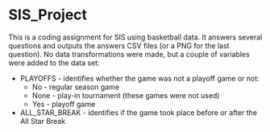 # SIS_Project
This is a coding assignment for SIS using basketball data. It answers
several questions and outputs the answers CSV files (or a PNG for the last question).
No data transformations were made, but a couple of variables were added to the data set:
 * PLAYOFFS - identifies whether the game was not a playoff game or not:
   * No - regular season game
   * None - play-in tournament (these games were not used)
   * Yes - playoff game
 * ALL_STAR_BREAK - identifies if the game took place before or after the All Star Break
